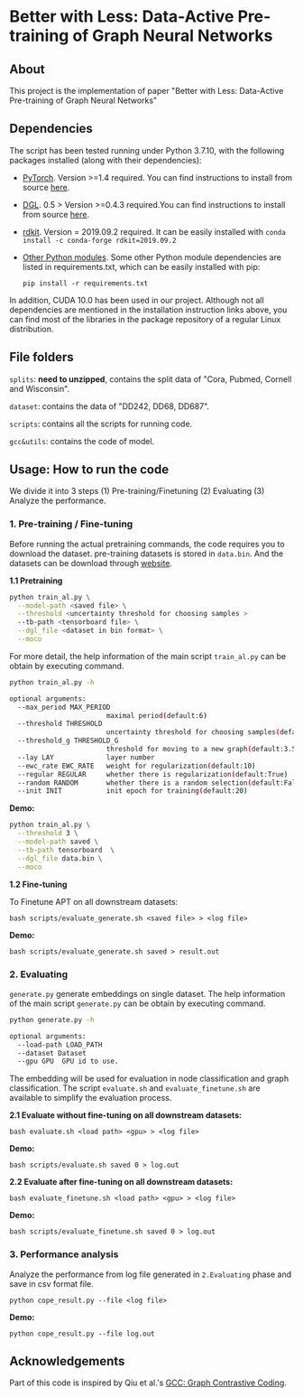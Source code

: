 # Better with Less: Data-Active Pre-training of Graph Neural Networks

## About

This project is the implementation of paper "Better with Less: Data-Active Pre-training of Graph Neural Networks"

## Dependencies
The script has been tested running under Python 3.7.10, with the following packages installed (along with their dependencies):

- [PyTorch](https://pytorch.org/). Version >=1.4 required. You can find instructions to install from source [here](https://pytorch.org/get-started/previous-versions/).
- [DGL](https://www.dgl.ai/). 0.5 > Version >=0.4.3 required.You can find instructions to install from source [here](https://www.dgl.ai/pages/start.html).
- [rdkit](https://anaconda.org/conda-forge/rdkit). Version = 2019.09.2 required. It can be easily installed with 
			```conda install -c conda-forge rdkit=2019.09.2```
- [Other Python modules](https://pypi.python.org). Some other Python module dependencies are listed in requirements.txt, which can be easily installed with pip:

	`pip install -r requirements.txt`

In addition, CUDA 10.0 has been used in our project. Although not all dependencies are mentioned in the installation instruction links above, you can find most of the libraries in the package repository of a regular Linux distribution.


## File folders

`splits`: **need to unzipped**, contains the split data of "Cora, Pubmed, Cornell and Wisconsin".

`dataset`: contains the data of "DD242, DD68, DD687".

`scripts`: contains all the scripts for running code.

`gcc&utils`: contains the code of model.


## Usage: How to run the code
We divide it into 3 steps (1) Pre-training/Finetuning (2) Evaluating (3) Analyze the performance.

### 1. Pre-training / Fine-tuning

Before running the actual pretraining commands, the code requires you to download the dataset. pre-training datasets is stored in `data.bin`. And the datasets can be download through [website](https://drive.google.com/file/d/1kbOciSHXSOAFV7X1CuL_nm9_2sxKeDfU/view).

**1.1 Pretraining**


```bash
python train_al.py \
  --model-path <saved file> \
  --threshold <uncertainty threshold for choosing samples >
  --tb-path <tensorboard file> \
  --dgl_file <dataset in bin format> \
  --moco
```
For more detail, the help information of the main script `train_al.py` can be obtain by executing command.

```bash
python train_al.py -h

optional arguments:
  --max_period MAX_PERIOD
                        maximal period(default:6)
  --threshold THRESHOLD
                        uncertainty threshold for choosing samples(default:3)
  --threshold_g THRESHOLD_G
                        threshold for moving to a new graph(default:3.5)
  --lay LAY             layer number
  --ewc_rate EWC_RATE   weight for regularization(default:10)
  --regular REGULAR     whether there is regularization(default:True)
  --random RANDOM       whether there is a random selection(default:False)
  --init INIT           init epoch for training(default:20)
```

**Demo:**	

```bash
python train_al.py \
  --threshold 3 \
  --model-path saved \
  --tb-path tensorboard  \
  --dgl_file data.bin \
  --moco 
```

**1.2 Fine-tuning**


To Finetune APT on all downstream datasets:

```
bash scripts/evaluate_generate.sh <saved file> > <log file>
```

**Demo:**

```
bash scripts/evaluate_generate.sh saved > result.out
```

### 2. Evaluating

`generate.py` generate embeddings on single dataset. The help information of the main script `generate.py` can be obtain by executing command.

```bash
python generate.py -h

optional arguments:
  --load-path LOAD_PATH
  --dataset Dataset
  --gpu GPU  GPU id to use.
```
The embedding will be used for evaluation in node classification and graph classification. The script `evaluate.sh` and `evaluate_finetune.sh` are available to simplify the evaluation process.

**2.1 Evaluate without fine-tuning on all downstream datasets:**

```
bash evaluate.sh <load path> <gpu> > <log file> 
```

**Demo:**

```
bash scripts/evaluate.sh saved 0 > log.out
```


**2.2 Evaluate after fine-tuning on all downstream datasets:**

```
bash evaluate_finetune.sh <load path> <gpu> > <log file> 
```

**Demo:**

```
bash scripts/evaluate_finetune.sh saved 0 > log.out
```

### 3. Performance analysis

Analyze the performance from log file generated in `2.Evaluating` phase and save in csv format file.

```
python cope_result.py --file <log file>
```

**Demo:**
```
python cope_result.py --file log.out
```

## Acknowledgements
Part of this code is inspired by Qiu et al.'s [GCC: Graph Contrastive Coding](https://github.com/THUDM/GCC).

